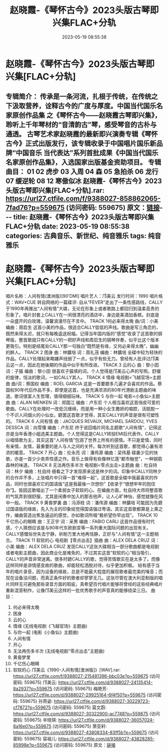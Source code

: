 ﻿---
title: 赵晓霞-《琴怀古今》2023头版古琴即兴集FLAC+分轨
date: 2023-05-19 08:55:38
categories: 古典音乐、新世纪、纯音雅乐
tags: 纯音雅乐
---
# 赵晓霞-《琴怀古今》2023头版古琴即兴集[FLAC+分轨]

专辑简介：
传承是一条河流，扎根于传统，在传统之下汲取营养，诠释古今的广度与厚度。中国当代国乐名家原创作品集
之《琴怀古今——赵晓霞古琴即兴集》，聆听上千年琴材的“音清韵古”琴，感受琴音的古朴与通透。
古琴艺术家赵晓霞的最新即兴演奏专辑《琴怀古今》正式出版发行，该专辑收录于中国唱片国乐新品牌“中国音乐
当代表达”系列首批成果《中国当代国乐名家原创作品集》，入选国家出版基金资助项目。
专辑曲目：
01
02 虎步
03 入周
04 森
05 急拍杀
06 龙行
07 缓逆轮
08
12 寒傲似冰
赵晓霞-《琴怀古今》2023头版古琴即兴集[FLAC+分轨].rar: https://url27.ctfile.com/f/9388027-858862065-7fad76?p=559675
(访问密码: 559675)
原文：[链接](https://blog.sina.com.cn/s/blog_1647c7e76010311xn.html)---
title: 赵晓霞-《琴怀古今》2023头版古琴即兴集FLAC+分轨
date: 2023-05-19 08:55:38
categories: 古典音乐、新世纪、纯音雅乐
tags: 纯音雅乐
---
# 赵晓霞-《琴怀古今》2023头版古琴即兴集[FLAC+分轨]

唱片名称：人间有情(澳洲版)[90’DMI]
唱片艺人：邝美云
发行时间：1990
唱片格式：WAV+CUE
转自网络的一篇碟评:
自从“FEVER”走出了一条性感路线，CALLY于1990年再推出“人间有情”大碟，无论在形象上或者歌路上都回归到温柔高贵的形象了。唱片封套上CALLY在一闲很漂亮的酒店中，身边是美酒加香槟。封底是一朵盛开的白玫瑰，温馨浪漫尽在不言中。
TRACK 1何必来得太晚 曲/词：小美 编曲：周启生
这首小美的作品，很适合CALLY低低的声线。歌曲是写三角恋的，既然来得太迟，就只有每晚遥送祝福。记得当年国内版的“感觉”收录了这首歌的钢琴版，整首歌就只有CALLY的一把好声线和周启生的钢琴伴奏，似乎比这个版本更吸引。特别是结尾处CALLY那一句独白“既然是有缘，又何必来得太晚”，幽幽的醉人。
TRACK 2 困身 曲：林鑛培 词：周礼茂 编曲：林鑛培
全碟中较为轻快的作品。CALLY处理起来略嫌声线弱了一点，似乎有些无力。曾经有人批评过邝美云这一点，因此在她後期的作品中似乎有所改进。
TRACK 3 云的心 曲：黎小田 词：子猫 编曲：黎小田
很喜欢子猫填的词，个人觉得是邝美云心声的写照。舒缓的旋律，恬淡的歌词，一如CALLY其人。
TRACK 4 情缘 电视剧<飞越官场>主题曲 曲/词：蔡国权 编曲：ROEL GARCIA
这是一首要聼多几遍才会喜欢的作品。蔡国权90年代后作品不多，即使是这首，也是充满浓浓的80年代港剧主题曲的味道。歌词很富人生哲理，值得细细玩味。
TRACK 5 与你一起 电影<小鱼仙>主题曲 曲：ALAN MENKEN 词：郑国江 编曲：卢东尼
个人相当喜欢这首俏皮可爱的歌曲。CALLY在处理时一改低沉缠绵，而是用一种小女生撒娇的唱腔，活脱脱一个不识人间烟火的小仙女。聼罢这首歌才觉得，其实CALLY的声音是很有可塑性的。
TRACK 6 人间有情 曲：JACQUES REVAUX, MICHAEL SARDOU, YVES DESSCA 词：向雪懐
编曲：卢东尼
终于说回唱片同名主题歌“人间有情”，记得这亦是当年香港小姐选美主题曲。个人觉得这是CALLY转投EMI后代表作。CALLY以唱情歌为主，其实这首“人间有情”包涵了世界上所有的感情。不只是爱情，同时有亲情，友情，最重要的是人与人之间的关怀。每次听到这首歌，都觉得心裏有浓浓的暖意。
TRACK 7 开心 曲：伦永亮 词：潘伟源 编曲：梁伟基
碟裏少见的快歌，亦是一首少少卖弄性感之作。音乐上做得有些像林忆莲“都市触觉”，一种钢筋森林的味道。
TRACK 8 无法再伤多半次 电视剧<零点出击>主题曲 曲：杜自持 词：林夕 编曲：杜自持
细看之下才发现原来这是林夕的词。印象中CALLY同林夕的合作并不多，上张唱片中只得一首“难得一起”。这首歌是全碟中我最喜欢的作品，同时也很喜欢它的国语版“这是我最後一次想你”【收录于“很想牢牢的抱住你”】。皆因这歌唱出了一个柔弱女子软软的心。在编曲方面，杜自持大师将整首歌的气氛弄到很舒服，尤其是闲奏中加入的那吉他声，让人心旷神怡，感觉就像在风中一般。
TRACK 9 黄昏梦裏 曲：冯添枝 词：潘伟源 编曲：林鑛培
可能因为先聼过国语版的缘故，先入为主的印象縂觉得国语强过粤语。其实这首歌都算是上乘之作，编曲营造出焦急逼迫的感觉，亦如歌词所唱“极祈望你早出现”。
TRACK 10 千亿伤心的眼睛 曲：王正宇 词：采男 编曲：FABIO CARLI
这首作品很有时代感，个人猜想应该是与90年代东欧剧变等一系列重大国际问题的出现有关。CALLY感慨俗世失去宁静，祈盼万里大地再恬静，正好与“人间有情”这一主题相合。
TRACK 11 软软的心 电视剧【零点出击】插曲 曲：ALEX DELA CRUZ 词：小美 编曲：ALEX DELA
CRUZ
发现CALLY这张大碟相当一部分歌曲都是电视剧或者电影主题曲，因此商业化是难免的，不过其实这首“软软的心”相当吸引，CALLY的声音非常迷离。很多时聼CALLY的歌，觉得苦情歌实在是太多了。而像这样同样是讲情感变故的歌曲，却能轻松洒脱对待，似乎更加积极。
縂有感于当年的唱片录音，因为设备的缘故，总是不能最大程度的展现歌者最完美的嗓音；而现在设备没问题，而真正条件好的歌者却寥寥无几。这张尽管在澳大利亚制版的唱片同样无可避免那些录音方面的瑕疵，真希望百代唱片能够将曾经的这些经典唱片重新混音制作，让像邝美云这样的一批优秀歌手的声音真的能够绕梁三日。
曲目：
01. 何必来得太晚
02. 困身
03. 云的心
04. 情缘 (无线电视剧《飞越官场》主题曲)
05. 与你一起 (电影《小鱼仙》主题曲)
06. 人间有情
07. 开心
08. 无法再伤多半次 (无线电视剧"零点出击"主题曲)
09. 黄昏梦里
10. 千亿伤心眼睛
11. 软软的心
邝美云《1990-人间有情[澳洲版]》[WAV].rar: https://url27.ctfile.com/f/9388027-215481396-bbc03e?p=559675
(访问密码: 559675)
邝美云: https://url27.ctfile.com/d/9388027-24135414-8a2937?p=559675
(访问密码: 559675)
梅艳芳: https://url27.ctfile.com/d/9388027-29925164-6f4f50?p=559675
(访问密码: 559675)
孙燕姿: https://url27.ctfile.com/d/9388027-30229723-cf7872?p=559675
(访问密码: 559675)
莫文蔚: https://url27.ctfile.com/d/9388027-30322900-ac7748?p=559675
(访问密码: 559675)
辛晓琪: https://url27.ctfile.com/d/9388027-36057024-8a16e0?p=559675
(访问密码: 559675)
萧亚轩: https://url27.ctfile.com/d/9388027-43808334-83ff5b?p=559675
(访问密码: 559675)
容祖儿: https://url27.ctfile.com/d/9388027-43828285-85998e?p=559675
(访问密码: 559675)
原文：[链接](https://blog.sina.com.cn/s/blog_1647c7e76010311xn.html)